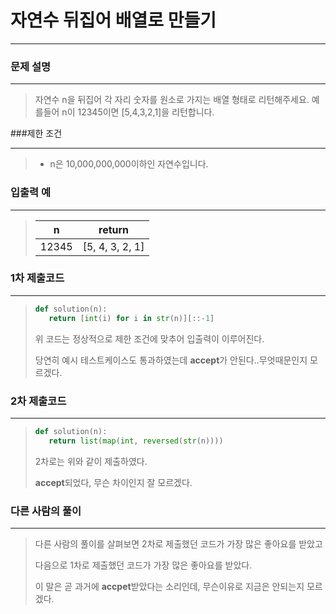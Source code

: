 # 자연수 뒤집어 배열로 만들기

---



### 문제 설명

---

>자연수 n을 뒤집어 각 자리 숫자를 원소로 가지는 배열 형태로 리턴해주세요. 예를들어 n이 12345이면 [5,4,3,2,1]을 리턴합니다.



###제한 조건

---

>* n은 10,000,000,000이하인 자연수입니다.



### 입출력 예

---

>| n     | return          |
>| ----- | --------------- |
>| 12345 | [5, 4, 3, 2, 1] |



### 1차 제출코드

---

>```python
>def solution(n):
>    return [int(i) for i in str(n)][::-1]
>```
>
>
>위 코드는 정상적으로 제한 조건에 맞추어 입출력이 이루어진다.
>
>당연히 예시 테스트케이스도 통과하였는데 **accept**가 안된다..무엇때문인지 모르겠다.



### 2차 제출코드

---

>```python
>def solution(n):
>    return list(map(int, reversed(str(n))))
>```
>
>2차로는 위와 같이 제출하였다.
>
>**accept**되었다, 무슨 차이인지 잘 모르겠다.



### 다른 사람의 풀이

---

>다른 사람의 풀이를 살펴보면 2차로 제출했던 코드가 가장 많은 좋아요를 받았고
>
>다음으로 1차로 제출했던 코드가 가장 많은 좋아요를 받았다.
>
>이 말은 곧 과거에 **accpet**받았다는 소리인데, 무슨이유로 지금은 안되는지 모르겠다.






